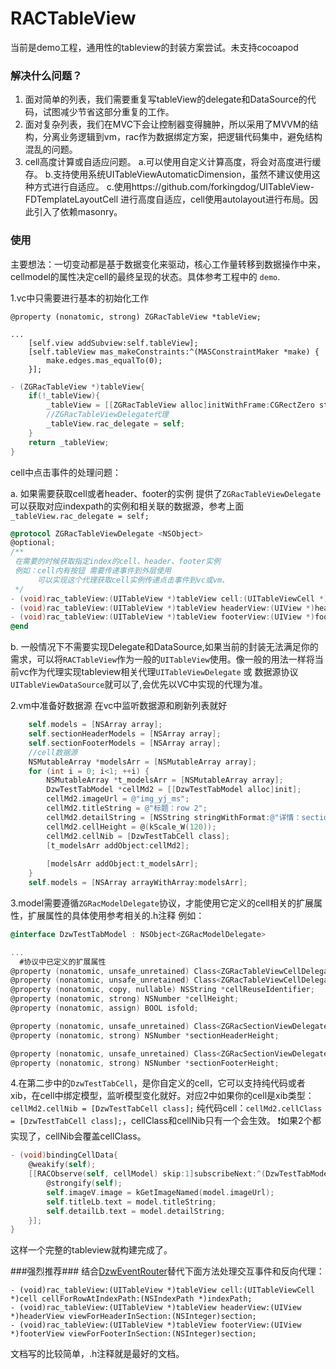 # RACTableView
当前是demo工程，通用性的tableview的封装方案尝试。未支持cocoapod


### 解决什么问题？
1. 面对简单的列表，我们需要重复写tableView的delegate和DataSource的代码，试图减少节省这部分重复的工作。
2. 面对复杂列表，我们在MVC下会让控制器变得臃肿，所以采用了MVVM的结构，分离业务逻辑到vm，rac作为数据绑定方案，把逻辑代码集中，避免结构混乱的问题。
3. cell高度计算或自适应问题。
    a.可以使用自定义计算高度，将会对高度进行缓存。
    b.支持使用系统UITableViewAutomaticDimension，虽然不建议使用这种方式进行自适应。
    c.使用https://github.com/forkingdog/UITableView-FDTemplateLayoutCell 进行高度自适应，cell使用autolayout进行布局。因此引入了依赖masonry。

### 使用

主要想法：一切变动都是基于数据变化来驱动，核心工作量转移到数据操作中来，cellmodel的属性决定cell的最终呈现的状态。具体参考工程中的 `demo`.

1.vc中只需要进行基本的初始化工作

```
@property (nonatomic, strong) ZGRacTableView *tableView;

...
    [self.view addSubview:self.tableView];
    [self.tableView mas_makeConstraints:^(MASConstraintMaker *make) {
        make.edges.mas_equalTo(0);
    }];
```



```objective-c
- (ZGRacTableView *)tableView{
    if(!_tableView){
        _tableView = [[ZGRacTableView alloc]initWithFrame:CGRectZero style:UITableViewStyleGrouped];
        //ZGRacTableViewDelegate代理
        _tableView.rac_delegate = self;
    }
    return _tableView;
}
```
cell中点击事件的处理问题：


a. 如果需要获取cell或者header、footer的实例 提供了`ZGRacTableViewDelegate` 可以获取对应indexpath的实例和相关联的数据源，参考上面`_tableView.rac_delegate = self;`

```objective-c
@protocol ZGRacTableViewDelegate <NSObject>
@optional;
/**
 在需要的时候获取指定index的cell、header、footer实例
 例如：cell内有按钮 需要传递事件到外层使用
      可以实现这个代理获取cell实例传递点击事件到vc或vm、
 */
- (void)rac_tableView:(UITableView *)tableView cell:(UITableViewCell *)cell cellForRowAtIndexPath:(NSIndexPath *)indexPath;
- (void)rac_tableView:(UITableView *)tableView headerView:(UIView *)headerView viewForHeaderInSection:(NSInteger)section;
- (void)rac_tableView:(UITableView *)tableView footerView:(UIView *)footerView viewForFooterInSection:(NSInteger)section;
@end
```

b. 一般情况下不需要实现Delegate和DataSource,如果当前的封装无法满足你的需求，可以将`RACTableView`作为一般的`UITableView`使用。像一般的用法一样将当前vc作为代理实现tableview相关代理`UITableViewDelegate` 或 数据源协议`UITableViewDataSource`就可以了,会优先以VC中实现的代理为准。



2.vm中准备好数据源 在vc中监听数据源和刷新列表就好

```objective-c
    self.models = [NSArray array];
    self.sectionHeaderModels = [NSArray array];
    self.sectionFooterModels = [NSArray array];
    //cell数据源
    NSMutableArray *modelsArr = [NSMutableArray array];
    for (int i = 0; i<1; ++i) {
        NSMutableArray *t_modelsArr = [NSMutableArray array];
        DzwTestTabModel *cellMd2 = [[DzwTestTabModel alloc]init];
        cellMd2.imageUrl = @"img_yj_ms";
        cellMd2.titleString = @"标题：row 2";
        cellMd2.detailString = [NSString stringWithFormat:@"详情：section %d",i];
        cellMd2.cellHeight = @(kScale_W(120));
        cellMd2.cellNib = [DzwTestTabCell class];
        [t_modelsArr addObject:cellMd2];
        
        [modelsArr addObject:t_modelsArr];
    }
    self.models = [NSArray arrayWithArray:modelsArr];
```

3.model需要遵循`ZGRacModelDelegate`协议，才能使用它定义的cell相关的扩展属性，扩展属性的具体使用参考相关的.h注释 例如：

```objective-c
@interface DzwTestTabModel : NSObject<ZGRacModelDelegate>

... 
  #协议中已定义的扩展属性
@property (nonatomic, unsafe_unretained) Class<ZGRacTableViewCellDelegate> cellClass;
@property (nonatomic, unsafe_unretained) Class<ZGRacTableViewCellDelegate> cellNib;
@property (nonatomic, copy, nullable) NSString *cellReuseIdentifier;
@property (nonatomic, strong) NSNumber *cellHeight;
@property (nonatomic, assign) BOOL isfold;

@property (nonatomic, unsafe_unretained) Class<ZGRacSectionViewDelegate> sectionHeaderClass;
@property (nonatomic, strong) NSNumber *sectionHeaderHeight;

@property (nonatomic, unsafe_unretained) Class<ZGRacSectionViewDelegate> sectionFooterClass;
@property (nonatomic, strong) NSNumber *sectionFooterHeight;
```

4.在第二步中的`DzwTestTabCell`，是你自定义的cell，它可以支持纯代码或者xib，在cell中绑定模型，监听模型变化就好。对应2中如果你的cell是xib类型：`cellMd2.cellNib = [DzwTestTabCell class];` 纯代码cell：`cellMd2.cellClass = [DzwTestTabCell class];`，cellClass和cellNib只有一个会生效。
❗️如果2个都实现了，cellNib会覆盖cellClass。

```objective-c
- (void)bindingCellData{
    @weakify(self);
    [[RACObserve(self, cellModel) skip:1]subscribeNext:^(DzwTestTabModel * _Nullable model) {
        @strongify(self);
        self.imageV.image = kGetImageNamed(model.imageUrl);
        self.titleLb.text = model.titleString;
        self.detailLb.text = model.detailString;
    }];
}
```

这样一个完整的tableview就构建完成了。

###强烈推荐###
结合[DzwEventRouter](https://github.com/Dtheme/DzwEventRouter)替代下面方法处理交互事件和反向代理：
```
- (void)rac_tableView:(UITableView *)tableView cell:(UITableViewCell *)cell cellForRowAtIndexPath:(NSIndexPath *)indexPath;
- (void)rac_tableView:(UITableView *)tableView headerView:(UIView *)headerView viewForHeaderInSection:(NSInteger)section;
- (void)rac_tableView:(UITableView *)tableView footerView:(UIView *)footerView viewForFooterInSection:(NSInteger)section;
```


文档写的比较简单，.h注释就是最好的文档。
